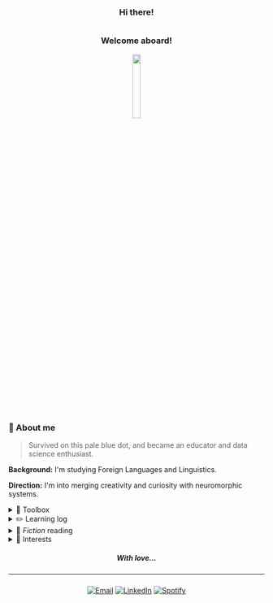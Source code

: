 

<div align = center>
  <h3>Hi there!   
    
  <br>Welcome aboard!
  </h3>
  <img src="https://em-content.zobj.net/source/animated-noto-color-emoji/356/flying-saucer_1f6f8.gif" style="width: 18%">
  
</div>


### 🌱 About me

> Survived on this pale blue dot, and became an educator and data science enthusiast.

**Background:** I'm studying Foreign Languages and Linguistics. 

**Direction:** I'm into merging creativity and curiosity with neuromorphic systems.

<details>
  <summary>🧰 Toolbox</summary>

  > ℹ As one can expect, many of the following are not mastered. I try to focus into one thing at a time.
  
  | Category               | Tools and Libraries                                                | 
  |------------------------|---------------------------------------------------------------------|
  | **Programming Languages** | Python, JavaScript                                                        | 
  | **Libraries and Frameworks** | NumPy, SymPy, LaTeX, Pandas, Matplotlib, PyTorch | 
  |**Testing and Coverage** | pytest, Codecov                                                   |
  | **Notebooks**           | Jupyter                                                           |      
  | **Database and SQL**    | SQL, Big Query, Excel, Google Sheets                              | 
  | **Version Control**     | Git, GitHub                                                       |
  | **Runtime**             | Node.js                                                           |
  | **Web Development**     | HTML, CSS                                                         | 
  
  
  <div align = center>
    <img src="https://github-readme-streak-stats.herokuapp.com/?user=peppermintbird&theme=prussian&hide_border=true" alt="peppermint github stats/day streak" style="width: 41%">    <img src="https://github-readme-stats.vercel.app/api?username=peppermintbird&theme=prussian&show_icons=true&hide_border=true&count_private=true"alt="peppermint github stats/grade" style="width: 39%">
  </div>

</details>

<details>
  <summary>✏️ Learning log</summary> 

   - **Learning:**
      - Advanced Data Analytics
      - Algorithm Foundations
  
   - **Want to learn:**
      - Neurophilosophy
      - NASA TOPS 101
      - ML with AWS SageMaker
      - Mathematics for ML and DS
      - Fortran & C | Scientific computing
</details>



<details>
  <summary>📖 <i>Fiction</i> reading</summary> 
</br>
<p>The Chronicles of Narnia - Book 3</p>
<img src="https://github.com/peppermintbird/peppermintbird/assets/148541376/5ce9f50c-627c-41d9-bd99-fe58fc7f488c" width="10%">
<br></br>
<p><i>P.S.: I tend to jump from book to book, so this section won't be updated too frequently.</i>😄</p>

</details>

<details>
  <summary>🔮 Interests</summary>

- Writing, literature, and drawing.  
- Language learning.  
- My cat's belly.  
- Classical music (especially the piano).  
- Mind-bending games and puzzle-solving.

</details>

<div align = "center">
    <h5><i>With love...</i></h5>
</div>

---

<div align="center"><h5> </h5> 
 
 [![Email](https://img.shields.io/badge/Email-black?style=flat&logo=gmail&labelColor=black&logoColor=white)](mailto:rayanerocha090@gmail.com)
 [![LinkedIn](https://img.shields.io/badge/LinkedIn-black?style=flat&logo=linkedin&labelColor=black&logoColor=white)](https://www.linkedin.com/in/rayane-rocha-ds)
 [![Spotify](https://img.shields.io/badge/Spotify-black?style=flat&logo=spotify&labelColor=black&logoColor=white)](https://open.spotify.com/user/31geojxyibgmhfhyuic7242zreyu?si=04168ceec325448c)

</div>






